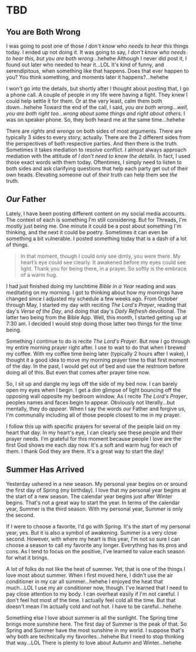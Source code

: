 # TBD

## You are Both Wrong

I was going to post one of those *I don't know who needs to hear this* things today. I ended up not doing it. It was going to say, *I don't know who needs to hear this, but you are both wrong*...hehehe Although I never did post it, I found out later who needed to hear it...LOL It's kind of funny, and serendipitous, when something like that happens. Does that ever happen to you? You think something, and moments later it happens?...hehehe

I won't go into the details, but shortly after I thought about posting that, I go a phone call. A couple of people in my life were having a fight. They knew I could help settle it for them. Or at the very least, calm them both down...hehehe Toward the end of the call, I said, *you are both wrong...well, you are both right too...wrong about some things and right about others*. I was on speaker phone. So, they both heard me at the same time...hehehe

There are *rights* and *wrongs* on both sides of most arguments. There are typically 3 sides to every story, actually. There are the 2 different sides from the perspectives of both respective parties. And then there is the truth. Sometimes it takes mediation to resolve conflict. I almost always approach mediation with the attitude of *I don't need to know the details*. In fact, I used those exact words with them today. Oftentimes, I simply need to listen to both sides and ask clarifying questions that help each party get out of their own heads. Elevating someone out of *their* truth can help them see *the* truth.

## *Our* Father

Lately, I have been posting different content on my social media accounts. The context of each is something I'm still considering. But for Threads, I'm mostly just being me. One minute it could be a post about something I'm thinking, and the next it could be poetry. Sometimes it can even be something a bit vulnerable. I posted something today that is a dash of a lot of things.

> In that moment, though I could only see dimly, you were there. My heart’s eye could see clearly. It awakened before my eyes could see light. Thank you for being there, in a prayer. So softly is the embrace of a warm hug.

I had just finished doing my lunchtime *Bible in a Year* reading and was meditating on my morning. I got to thinking about how my mornings have changed since I adjusted my schedule a few weeks ago. From October through May, I started my day with reciting *The Lord's Prayer*, reading that day's *Verse of the Day*, and doing that day's *Daily Refresh* devotional. The latter two being from the Bible App. Well, this month, I started getting up at 7:30 am. I decided I would stop doing those latter two things for the time being.

Something I continue to do is recite *The Lord's Prayer*. But now I go through my entire morning prayer right after. I use to wait to do that when I brewed my coffee. With my coffee time being later (typically 2 hours after I wake), I thought it a good idea to move my morning prayer time to that first moment of the day. In the past, I would get out of bed and use the restroom before doing all of this. But even that comes after prayer time now.

So, I sit up and dangle my legs off the side of my bed now. I can barely open my eyes when I begin. I get a dim glimpse of light bouncing off the opposing wall opposite my bedroom window. As I recite *The Lord's Prayer*, peoples names and faces begin to appear. Obviously not literally...but mentally, they do *appear*. When I say the words *our* Father and forgive *us*, I'm communally including all of those people closest to me in my prayer.

I follow this up with specific prayers for several of the people laid on my heart that day. In my heart's eye, I can clearly see these people and their prayer needs. I'm grateful for this moment because people I love are the first God shows me each day now. It's a soft and warm hug for each of them. I thank God they are there. It's a great way to start the day!

## Summer Has Arrived

Yesterday ushered in a new season. My personal year begins on or around the first day of Spring (my birthday). I love that my personal year begins at the start of a new season. The calendar year begins just after Winter begins. That's not a great way to start the year. In terms of the calendar year, Summer is the third season. With my personal year, Summer is only the second.

If I were to choose a favorite, I'd go with Spring. It's the start of my personal year, yes. But it is also a symbol of awakening. Summer is a very close second. However, with where my heart is this year, I'm not so sure I can choose a season to call my favorite any longer. Everything has its pros and cons. As I tend to focus on the positive, I've learned to value each season for what it brings.

A lot of folks do not like the heat of summer. Yet, that is one of the things I love most about summer. When I first moved here, I didn't use the air conditioner in my car all summer...hehehe I enjoyed the heat that much...LOL I use my air conditioner now, though. I've learned that I need to pay close attention to my body. I can overheat easily if I'm not careful. I don't feel hot most of the time. I actually feel cold all the time. But that doesn't mean I'm actually cold and not hot. I have to be careful...hehehe

Something else I love about summer is all the sunlight. The Spring time brings more sunshine here. The first day of Summer is the peak of that. So Spring and Summer have the most sunshine in my world. I suppose that's why both are technically my favorites...hehehe But I need to stop thinking that way...LOL There is plenty to love about Autumn and Winter...hehehe

